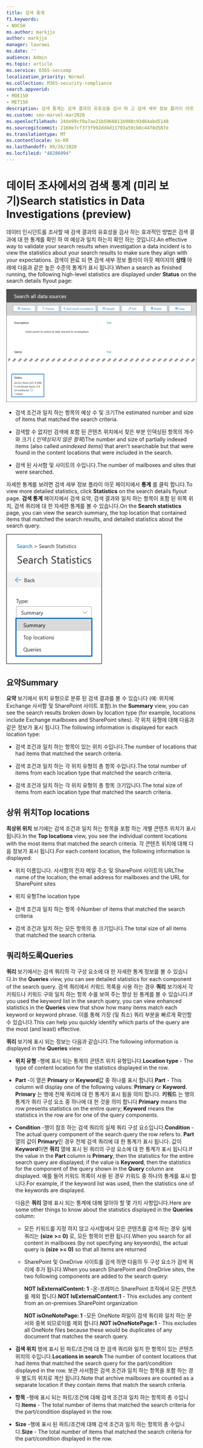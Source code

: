 ```yaml
---
title: 검색 통계
f1.keywords:
- NOCSH
ms.author: markjjo
author: markjjo
manager: laurawi
ms.date: ''
audience: Admin
ms.topic: article
ms.service: O365-seccomp
localization_priority: Normal
ms.collection: M365-security-compliance
search.appverid:
- MOE150
- MET150
description: 검색 통계는 검색 결과의 유효성을 검사 하 고 검색 세부 정보 플라이 아웃 페이지에서 상태 아래에 표시 하는 효율적인 방법입니다.
ms.custom: seo-marvel-mar2020
ms.openlocfilehash: 24de99cf0a7ae21b5966811b988c93d64abd5148
ms.sourcegitcommit: 2160e7cf373f992dd4d11793a59cb8c44f8d587e
ms.translationtype: MT
ms.contentlocale: ko-KR
ms.lasthandoff: 09/26/2020
ms.locfileid: "48286094"
---
```

# <a name="search-statistics-in-data-investigations-preview"></a><span data-ttu-id="fee71-103">데이터 조사에서의 검색 통계 (미리 보기)</span><span class="sxs-lookup"><span data-stu-id="fee71-103">Search statistics in Data Investigations (preview)</span></span>

<span data-ttu-id="fee71-104">데이터 인시던트를 조사할 때 검색 결과의 유효성을 검사 하는 효과적인 방법은 검색 결과에 대 한 통계를 확인 하 여 예상과 일치 하는지 확인 하는 것입니다.</span><span class="sxs-lookup"><span data-stu-id="fee71-104">An effective way to validate your search results when investigation a data incident is to view the statistics about your search results to make sure they align with your expectations.</span></span> <span data-ttu-id="fee71-105">검색이 완료 되 면 검색 세부 정보 플라이 아웃 페이지의 **상태** 아래에 다음과 같은 높은 수준의 통계가 표시 됩니다.</span><span class="sxs-lookup"><span data-stu-id="fee71-105">When a search as finished running, the following high-level statistics are displayed under **Status** on the search details flyout page:</span></span>

![검색 세부 정보 플라이 아웃 페이지의 검색 statisics](../media/SearchDetailsFlyout.png)

- <span data-ttu-id="fee71-107">검색 조건과 일치 하는 항목의 예상 수 및 크기</span><span class="sxs-lookup"><span data-stu-id="fee71-107">The estimated number and size of items that matched the search criteria.</span></span>

- <span data-ttu-id="fee71-108">검색할 수 없지만 검색에 포함 된 콘텐츠 위치에서 찾은 부분 인덱싱된 항목의 개수와 크기 ( *인덱싱되지 않은 항목*)</span><span class="sxs-lookup"><span data-stu-id="fee71-108">The number and size of partially indexed items (also called *unindexed items*) that aren't searchable but that were found in the content locations that were included in the search.</span></span>

- <span data-ttu-id="fee71-109">검색 된 사서함 및 사이트의 수입니다.</span><span class="sxs-lookup"><span data-stu-id="fee71-109">The number of mailboxes and sites that were searched.</span></span>

<span data-ttu-id="fee71-110">자세한 통계를 보려면 검색 세부 정보 플라이 아웃 페이지에서 **통계** 를 클릭 합니다.</span><span class="sxs-lookup"><span data-stu-id="fee71-110">To view more detailed statistics, click **Statistics** on the search details flyout page.</span></span> <span data-ttu-id="fee71-111">**검색 통계** 페이지에서 검색 요약, 검색 결과와 일치 하는 항목이 포함 된 위쪽 위치, 검색 쿼리에 대 한 자세한 통계를 볼 수 있습니다.</span><span class="sxs-lookup"><span data-stu-id="fee71-111">On the **Search statistics** page, you can view the search summary, the top location that contained items that matched the search results, and detailed statistics about the search query.</span></span>

![검색 통계 드롭다운 목록](../media/SearchStatisticsDropDownList.png)

## <a name="summary"></a><span data-ttu-id="fee71-113">요약</span><span class="sxs-lookup"><span data-stu-id="fee71-113">Summary</span></span>

<span data-ttu-id="fee71-114">**요약** 보기에서 위치 유형으로 분류 된 검색 결과를 볼 수 있습니다 (예: 위치에 Exchange 사서함 및 SharePoint 사이트 포함).</span><span class="sxs-lookup"><span data-stu-id="fee71-114">In the **Summary** view, you can see the search results broken down by location type (for example, locations include Exchange mailboxes and SharePoint sites).</span></span> <span data-ttu-id="fee71-115">각 위치 유형에 대해 다음과 같은 정보가 표시 됩니다.</span><span class="sxs-lookup"><span data-stu-id="fee71-115">The following information is displayed for each location type:</span></span>

- <span data-ttu-id="fee71-116">검색 조건과 일치 하는 항목이 있는 위치 수입니다.</span><span class="sxs-lookup"><span data-stu-id="fee71-116">The number of locations that had items that matched the search criteria.</span></span>

- <span data-ttu-id="fee71-117">검색 조건과 일치 하는 각 위치 유형의 총 항목 수입니다.</span><span class="sxs-lookup"><span data-stu-id="fee71-117">The total number of items from each location type that matched the search criteria.</span></span>

- <span data-ttu-id="fee71-118">검색 조건과 일치 하는 각 위치 유형의 총 항목 크기입니다.</span><span class="sxs-lookup"><span data-stu-id="fee71-118">The total size of items from each location type that matched the search criteria.</span></span>

## <a name="top-locations"></a><span data-ttu-id="fee71-119">상위 위치</span><span class="sxs-lookup"><span data-stu-id="fee71-119">Top locations</span></span>

<span data-ttu-id="fee71-120">**최상위 위치** 보기에는 검색 조건과 일치 하는 항목을 포함 하는 개별 콘텐츠 위치가 표시 됩니다.</span><span class="sxs-lookup"><span data-stu-id="fee71-120">In the **Top locations** view, you see the individual content locations with the most items that matched the search criteria.</span></span> <span data-ttu-id="fee71-121">각 콘텐츠 위치에 대해 다음 정보가 표시 됩니다.</span><span class="sxs-lookup"><span data-stu-id="fee71-121">For each content location, the following information is displayed:</span></span>

- <span data-ttu-id="fee71-122">위치 이름입니다. 사서함의 전자 메일 주소 및 SharePoint 사이트의 URL</span><span class="sxs-lookup"><span data-stu-id="fee71-122">The name of the location; the email address for mailboxes and the URL for SharePoint sites</span></span>

- <span data-ttu-id="fee71-123">위치 유형</span><span class="sxs-lookup"><span data-stu-id="fee71-123">The location type</span></span>

- <span data-ttu-id="fee71-124">검색 조건과 일치 하는 항목 수</span><span class="sxs-lookup"><span data-stu-id="fee71-124">Number of items that matched the search criteria</span></span>

- <span data-ttu-id="fee71-125">검색 조건과 일치 하는 모든 항목의 총 크기입니다.</span><span class="sxs-lookup"><span data-stu-id="fee71-125">The total size of all items that matched the search criteria.</span></span>

## <a name="queries"></a><span data-ttu-id="fee71-126">쿼리하도록</span><span class="sxs-lookup"><span data-stu-id="fee71-126">Queries</span></span>

<span data-ttu-id="fee71-127">**쿼리** 보기에서는 검색 쿼리의 각 구성 요소에 대 한 자세한 통계 정보를 볼 수 있습니다.</span><span class="sxs-lookup"><span data-stu-id="fee71-127">In the **Queries** view, you can see detailed statistics for each component of the search query.</span></span> <span data-ttu-id="fee71-128">검색 쿼리에서 키워드 목록을 사용 하는 경우 **쿼리** 보기에서 각 키워드나 키워드 구와 일치 하는 항목 수를 보여 주는 향상 된 통계를 볼 수 있습니다.</span><span class="sxs-lookup"><span data-stu-id="fee71-128">If you used the keyword list in the search query, you can view enhanced statistics in the **Queries** view  that show how many items match each keyword or keyword phrase.</span></span> <span data-ttu-id="fee71-129">이를 통해 가장 (및 최소) 쿼리 부분을 빠르게 확인할 수 있습니다.</span><span class="sxs-lookup"><span data-stu-id="fee71-129">This can help you quickly identify which parts of the query are the most (and least) effective.</span></span> 

<span data-ttu-id="fee71-130">**쿼리** 보기에 표시 되는 정보는 다음과 같습니다.</span><span class="sxs-lookup"><span data-stu-id="fee71-130">The following information is displayed in the **Queries** view:</span></span>

 - <span data-ttu-id="fee71-131">**위치 유형** -행에 표시 되는 통계의 콘텐츠 위치 유형입니다.</span><span class="sxs-lookup"><span data-stu-id="fee71-131">**Location type** - The type of content location for the statistics displayed in the row.</span></span>

- <span data-ttu-id="fee71-132">**Part** -이 열은 **Primary** or **Keyword**값 중 하나를 표시 합니다.</span><span class="sxs-lookup"><span data-stu-id="fee71-132">**Part** - This column will display one of the following values: **Primary** or **Keyword**.</span></span> <span data-ttu-id="fee71-133">**Primary** 는 행에 전체 쿼리에 대 한 통계가 표시 됨을 의미 합니다. **키워드** 는 행의 통계가 쿼리 구성 요소 중 하나에 대 한 것을 의미 합니다.</span><span class="sxs-lookup"><span data-stu-id="fee71-133">**Primary** means the row presents statistics on the entire query; **Keyword** means the statistics in the row are for one of the query components.</span></span>

- <span data-ttu-id="fee71-134">**Condition** -행이 참조 하는 검색 쿼리의 실제 쿼리 구성 요소입니다.</span><span class="sxs-lookup"><span data-stu-id="fee71-134">**Condition** - The actual query component of the search query the row refers to.</span></span> <span data-ttu-id="fee71-135">**Part** 열의 값이 **Primary**인 경우 전체 검색 쿼리에 대 한 통계가 표시 됩니다. 값이 **Keyword**이면 **쿼리** 열에 표시 된 쿼리의 구성 요소에 대 한 통계가 표시 됩니다.</span><span class="sxs-lookup"><span data-stu-id="fee71-135">If the value in the **Part** column is **Primary**, then the statistics for the entire search query are displayed; if the value is **Keyword**, then the statistics for the component of the query shown in the **Query** column are displayed.</span></span> <span data-ttu-id="fee71-136">예를 들어 키워드 목록이 사용 된 경우 키워드 중 하나의 통계를 표시 합니다.</span><span class="sxs-lookup"><span data-stu-id="fee71-136">For example, if the keyword list was used, then the statistics one of the keywords are displayed.</span></span>

  <span data-ttu-id="fee71-137">다음은 **쿼리** 열에 표시 되는 통계에 대해 알아야 할 몇 가지 사항입니다.</span><span class="sxs-lookup"><span data-stu-id="fee71-137">Here are some other things to know about the statistics displayed in the **Queries** column:</span></span>
  
  - <span data-ttu-id="fee71-138">모든 키워드를 지정 하지 않고 사서함에서 모든 콘텐츠를 검색 하는 경우 실제 쿼리는 **(size >= 0)** 로, 모든 항목이 반환 됩니다.</span><span class="sxs-lookup"><span data-stu-id="fee71-138">When you search for all content in mailboxes (by not specifying any keywords), the actual query is **(size >= 0)** so that all items are returned</span></span>
  
  - <span data-ttu-id="fee71-139">SharePoint 및 OneDrive 사이트를 검색 하면 다음의 두 구성 요소가 검색 쿼리에 추가 됩니다.</span><span class="sxs-lookup"><span data-stu-id="fee71-139">When you search SharePoint and OneDrive sites, the two following components are added to the search query:</span></span>
    
    <span data-ttu-id="fee71-140">**NOT IsExternalContent: 1** -온-프레미스 SharePoint 조직에서 모든 콘텐츠를 제외 합니다.</span><span class="sxs-lookup"><span data-stu-id="fee71-140">**NOT IsExternalContent:1** - This excludes any content from an on-premises SharePoint organization</span></span>
    
    <span data-ttu-id="fee71-141">**NOT isOneNotePage: 1** -모든 OneNote 파일이 검색 쿼리와 일치 하는 문서와 중복 되므로이를 제외 합니다.</span><span class="sxs-lookup"><span data-stu-id="fee71-141">**NOT isOneNotePage:1** - This excludes all OneNote files because these would be duplicates of any document that matches the search query.</span></span>

- <span data-ttu-id="fee71-142">**검색 위치** 행에 표시 된 파트/조건에 대 한 검색 쿼리와 일치 한 항목이 있는 콘텐츠 위치의 수입니다.</span><span class="sxs-lookup"><span data-stu-id="fee71-142">**Locations in search** The number of content locations that had items that matched the search query for the part/condition displayed in the row.</span></span> <span data-ttu-id="fee71-143">보관 사서함은 검색 조건과 일치 하는 항목을 포함 하는 경우 별도의 위치로 계산 됩니다.</span><span class="sxs-lookup"><span data-stu-id="fee71-143">Note that archive mailboxes are counted as a separate location if they contain items that match the search criteria.</span></span>

- <span data-ttu-id="fee71-144">**항목** -행에 표시 되는 파트/조건에 대해 검색 조건과 일치 하는 항목의 총 수입니다.</span><span class="sxs-lookup"><span data-stu-id="fee71-144">**Items** - The total number of items that matched the search criteria for the part/condition displayed in the row.</span></span>

- <span data-ttu-id="fee71-145">**Size** -행에 표시 된 파트/조건에 대해 검색 조건과 일치 하는 항목의 총 수입니다.</span><span class="sxs-lookup"><span data-stu-id="fee71-145">**Size** - The total number of items that matched the search criteria for the part/condition displayed in the row.</span></span>

